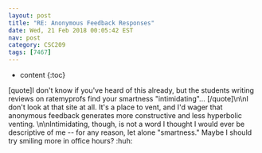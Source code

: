 ```yaml
---
layout: post
title: "RE: Anonymous Feedback Responses"
date: Wed, 21 Feb 2018 00:05:42 EST
nav: post
category: CSC209
tags: [7467]
---
```


* content
{:toc}

[quote]I don't know if you've heard of this already, but the students writing reviews on ratemyprofs find your smartness "intimidating"... [/quote]\n\nI don't look at that site at all. It's a place to vent, and I'd wager that anonymous feedback generates more constructive and less hyperbolic venting. \n\nIntimidating, though, is not a word I thought I would ever be descriptive of me -- for any reason, let alone "smartness." Maybe I should try smiling more in office hours? :huh:
<!-- more -->
<p></p>
